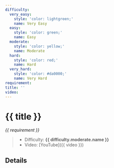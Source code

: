 ```yaml
---
difficulty:
  very_easy:
    style: 'color: lightgreen;'
    name: Very Easy
  easy:
    style: 'color: green;'
    name: Easy
  moderate:
    style: 'color: yellow;'
    name: Moderate
  hard:
    style: 'color: red;'
    name: Hard
  very_hard:
    style: 'color: #da0000;'
    name: Very Hard
requirement: 
title: ''
video: 
---
```


# {{ title }}

_{{ requirement }}_

> - Difficulty: **<span style="{{ difficulty.moderate.style }}">{{ difficulty.moderate.name }}</span>**
> - Video: [YouTube]({{ video }})

## Details

